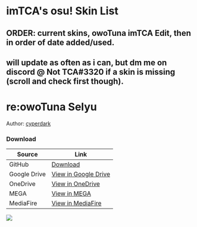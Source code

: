 # imTCA's osu! Skin List

## ORDER: current skins, owoTuna imTCA Edit, then in order of date added/used.

## will update as often as i can, but dm me on discord @ Not TCA#3320 if a skin is missing (scroll and check first though).

# re:owoTuna Selyu

Author: [cyperdark](https://osu.ppy.sh/users/9893708)
### Download
|Source|Link|
|---|---|
|GitHub|[Download](https://github.com/NotTCA/imTCA-osu-skins/releases/download/skins/-.reowoTuna.v1.1.Selyu.-.osk)
|Google Drive|[View in Google Drive](https://drive.google.com/file/d/1SVtUUvo4o2DUwQ1Pf2Xb0v4eDblvvovq/view?usp=sharing)|
|OneDrive|[View in OneDrive](https://1drv.ms/u/s!Ai351tFIX9j4gSevljxjfQ16Q7kr?e=UQXANG)|
|MEGA|[View in MEGA](https://mega.nz/folder/IAsDGDpJ#K-QkgqEUM6laE-mCyZYa5A/file/YZ1D0a5L)|
|MediaFire|[View in MediaFire](https://www.mediafire.com/file/10yv0iwzd9vn7zh/-_%2523_re%253BowoTuna_v1.1_%25E3%2580%258ESelyu%25E3%2580%258F_%2523_-.osk/file)|

![](https://skins.osuck.net/uploads/posts/2020-08/1596468449_screenshot9247.jpg)
